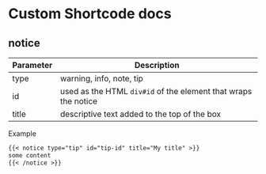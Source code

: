 # Custom Shortcode docs

## notice

|Parameter|Description|
|---------|-----------|
|type|warning, info, note, tip|
|id|used as the HTML `div#id` of the element that wraps the notice|
|title|descriptive text added to the top of the box|

Example

```markdown
{{< notice type="tip" id="tip-id" title="My title" >}}
some content
{{< /notice >}}
```
